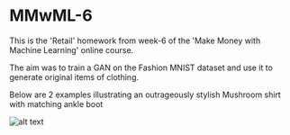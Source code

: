 # MMwML-6

This is the 'Retail' homework from week-6 of the 'Make Money with Machine Learning' online course.

The aim was to train a GAN on the Fashion MNIST dataset and use it to generate original items of clothing.

Below are 2 examples illustrating an outrageously stylish Mushroom shirt with matching ankle boot

![alt text](https://raw.githubusercontent.com/mike-fowler/MMwMML-6/2_examples_of_generated_images.png)
